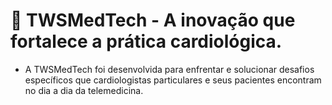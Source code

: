 # 💉 TWSMedTech - A inovação que fortalece a prática cardiológica.
- A TWSMedTech foi desenvolvida para enfrentar e solucionar desafios específicos que cardiologistas particulares e seus pacientes encontram no dia a dia da telemedicina. 